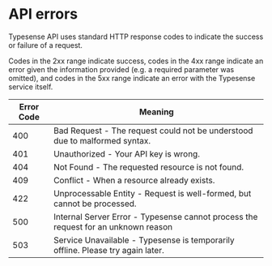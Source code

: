 # API errors

Typesense API uses standard HTTP response codes to indicate the success or failure of a request. 

Codes in the 2xx range indicate success, codes in the 4xx range indicate an error given the information provided 
(e.g. a required parameter was omitted), and codes in the 5xx range indicate an error with the Typesense service itself.

Error Code | Meaning
---------- | -------
400 | Bad Request - The request could not be understood due to malformed syntax.
401 | Unauthorized - Your API key is wrong.
404 | Not Found - The requested resource is not found.
409 | Conflict - When a resource already exists.
422 | Unprocessable Entity - Request is well-formed, but cannot be processed.  
500 | Internal Server Error - Typesense cannot process the request for an unknown reason
503 | Service Unavailable - Typesense is temporarily offline. Please try again later.
